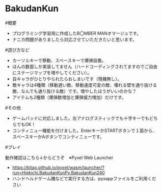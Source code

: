 # BakudanKun

#概要
- プログラミング学習用に作成したB〇MBER MANオマージュです。
- ナニカ問題がありましたら対応させていただきたいと思います。

#遊び方など
- カーソルキーで移動、スペースキーで爆弾設置。
- ほんの数面しか実装してません（ハードコーディングされてますのでご自由にステージマップを増やしてください）。
- 自キャラがひとりやられたらおしまいです（残機無し）。
- 敵キャラは4種類（移動遅い敵、移動速度可変の敵、壊れる壁を通り抜ける敵、なんでも通り抜ける敵）です。増やしたほうがいいのかな？
- アイテムも2種類（爆弾数増加と爆弾威力増加）だけです。

#その他
- ゲームパッドに対応しました。左アナログスティックでも十字キーでもどちらでもOK！
- コンティニュー機能を付けました。EnterキーかSTARTボタンで１面から、スペースキーかAボタンでコンティニューです。


#プレイ

動作確認はこちら↓からどうぞ　※Pyxel Web Launcher
- https://kitao.github.io/pyxel/wasm/launcher/?run=Hiekichi.BakudanKunPy.BakudanKun240
- ハンドヘルドゲーム機などで実行する方は、pyxappファイルをご利用ください


